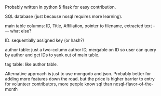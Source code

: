 Probably written in python & flask for easy contribution.

SQL database (just because nosql requires more learning). 

main table columns: ID, Title, Affiliation, pointer to filename, extracted text --- what else? 

ID: sequentially assigned key (or hash?)

author table: just a two-column author ID, mergable on ID so user can query by author and get IDs to yank out of main table.  

tag table: like author table.

Alternative approach is just to use mongodb and json. Probably better for adding more features down the road.  but the price is higher barrier to entry for volunteer contributors, more people know sql than nosql-flavor-of-the-month 